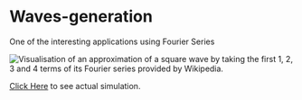 # Waves-generation
One of the interesting applications using Fourier Series

![Visualisation of an approximation of a square wave by taking the first 1, 2, 3 and 4 terms of its Fourier series provided by Wikipedia.](https://en.wikipedia.org/wiki/Fourier_series#/media/File:Fourier_series_square_wave_circles_animation.gif)

[Click Here](https://editor.p5js.org/sankethire98@gmail.com/full/rym92Jzx4) to see actual simulation.
